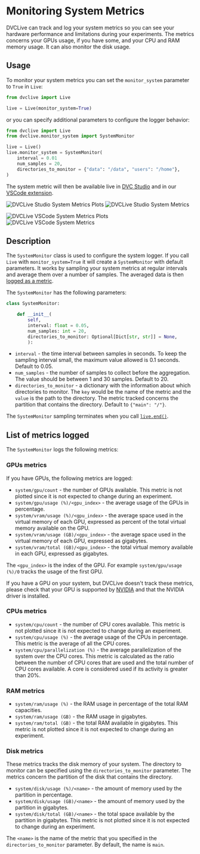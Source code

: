 # Monitoring System Metrics

DVCLive can track and log your system metrics so you can see your hardware
performance and limitations during your experiments. The metrics concerns your
GPUs usage, if you have some, and your CPU and RAM memory usage. It can also
monitor the disk usage.

## Usage

To monitor your system metrics you can set the `monitor_system` parameter to
`True` in `Live`:

```py
from dvclive import Live

live = Live(monitor_system=True)
```

or you can specify additional parameters to configure the logger behavior:

```py
from dvclive import Live
from dvclive.monitor_system import SystemMonitor

live = Live()
live.monitor_system = SystemMonitor(
    interval = 0.01
    num_samples = 20,
    directories_to_monitor = {"data": "/data", "users": "/home"},
)
```

The system metric will then be available live in
[DVC Studio](https://dvc.org/doc/studio) and in our
[VSCode extension](https://marketplace.visualstudio.com/items?itemName=Iterative.dvc).


<toggle>
<tab title="DVC Studio">

![DVCLive Studio System Metrics Plots](/img/dvclive-studio-system-metrics-plots.png)
![DVCLive Studio System Metrics](/img/dvclive-studio-system-metrics.png)

</tab>
<tab title="VSCode Extension">

![DVCLive VSCode System Metrics Plots](/img/dvclive-vscode-system-metrics-plots.png)
![DVCLive VSCode System Metrics](/img/dvclive-vscode-system-metrics.png)

</tab>

</toggle>

## Description

The `SystemMonitor` class is used to configure the system logger. If you call
`Live` with `monitor_system=True` it will create a `SystemMonitor` with default
parameters. It works by sampling your system metrics at regular intervals and
average them over a number of samples. The averaged data is then
[logged as a metric](https://dvc.org/doc/dvclive/live/log_metric).

The `SystemMonitor` has the following parameters:

```py
class SystemMonitor:

    def __init__(
        self,
        interval: float = 0.05,
        num_samples: int = 20,
        directories_to_monitor: Optional[Dict[str, str]] = None,
        ):
```

- `interval` - the time interval between samples in seconds. To keep the
  sampling interval small, the maximum value allowed is 0.1 seconds. Default to
  0.05.
- `num_samples` - the number of samples to collect before the aggregation. The
  value should be between 1 and 30 samples. Default to 20.
- `directories_to_monitor` - a dictionary with the information about which
  directories to monitor. The `key` would be the name of the metric and the
  `value` is the path to the directory. The metric tracked concerns the
  partition that contains the directory. Default to `{"main": "/"}`.

The `SystemMonitor` sampling terminates when you call
[`live.end()`](https://dvc.org/doc/dvclive/live/end).

## List of metrics logged

The `SystemMonitor` logs the following metrics:

### GPUs metrics

If you have GPUs, the following metrics are logged:

- `system/gpu/count` - the number of GPUs available. This metric is not plotted
  since it is not expected to change during an experiment.
- `system/gpu/usage (%)/<gpu_index>` - the average usage of the GPUs in
  percentage.
- `system/vram/usage (%)/<gpu_index>` - the average space used in the virtual
  memory of each GPU, expressed as percent of the total virtual memory available
  on the GPU.
- `system/vram/usage (GB)/<gpu_index>` - the average space used in the virtual
  memory of each GPU, expressed as gigabytes.
- `system/vram/total (GB)/<gpu_index>` - the total virtual memory available in
  each GPU, expressed as gigabytes.

The `<gpu_index>` is the index of the GPU. For example `system/gpu/usage (%)/0`
tracks the usage of the first GPU.

<admon type="tip">

If you have a GPU on your system, but DVCLive doesn't track these metrics,
please check that your GPU is supported by
[NVIDIA](https://www.nvidia.com/en-gb/geforce/graphics-cards/) and that the 
NVIDIA driver is installed.

</admon>

### CPUs metrics

- `system/cpu/count` - the number of CPU cores available. This metric is not
  plotted since it is not expected to change during an experiment.
- `system/cpu/usage (%)` - the average usage of the CPUs in percentage. This
  metric is the average of all the CPU cores.
- `system/cpu/parallelization (%)` - the average parallelization of the system
  over the CPU cores. This metric is calculated as the ratio between the number
  of CPU cores that are used and the total number of CPU cores available. A core
  is considered used if its activity is greater than 20%.

### RAM metrics

- `system/ram/usage (%)` - the RAM usage in percentage of the total RAM
  capacities.
- `system/ram/usage (GB)` - the RAM usage in gigabytes.
- `system/ram/total (GB)` - the total RAM available in gigabytes. This metric is
  not plotted since it is not expected to change during an experiment.

### Disk metrics

These metrics tracks the disk memory of your system. The directory to monitor
can be specified using the `directories_to_monitor` parameter. The metrics
concern the partition of the disk that contains the directory.

- `system/disk/usage (%)/<name>` - the amount of memory used by the partition in
  percentage.
- `system/disk/usage (GB)/<name>` - the amount of memory used by the partition
  in gigabytes.
- `system/disk/total (GB)/<name>` - the total space available by the partition
  in gigabytes. This metric is not plotted since it is not expected to change
  during an experiment.

The `<name>` is the name of the metric that you specified in the
`directories_to_monitor` parameter. By default, the name is `main`.
